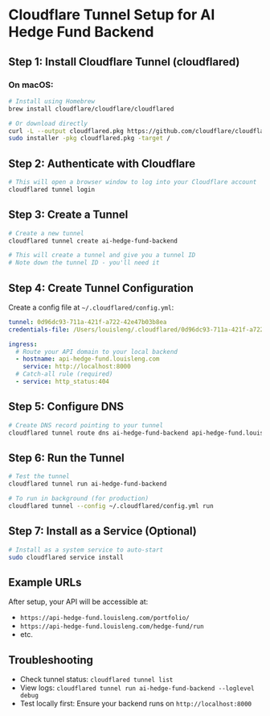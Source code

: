 # Cloudflare Tunnel Setup for AI Hedge Fund Backend

## Step 1: Install Cloudflare Tunnel (cloudflared)

### On macOS:
```bash
# Install using Homebrew
brew install cloudflare/cloudflare/cloudflared

# Or download directly
curl -L --output cloudflared.pkg https://github.com/cloudflare/cloudflared/releases/latest/download/cloudflared-darwin-amd64.pkg
sudo installer -pkg cloudflared.pkg -target /
```

## Step 2: Authenticate with Cloudflare

```bash
# This will open a browser window to log into your Cloudflare account
cloudflared tunnel login
```

## Step 3: Create a Tunnel

```bash
# Create a new tunnel
cloudflared tunnel create ai-hedge-fund-backend

# This will create a tunnel and give you a tunnel ID
# Note down the tunnel ID - you'll need it
```

## Step 4: Create Tunnel Configuration

Create a config file at `~/.cloudflared/config.yml`:

```yaml
tunnel: 0d96dc93-711a-421f-a722-42e47b03b8ea
credentials-file: /Users/louisleng/.cloudflared/0d96dc93-711a-421f-a722-42e47b03b8ea.json

ingress:
  # Route your API domain to your local backend
  - hostname: api-hedge-fund.louisleng.com
    service: http://localhost:8000
  # Catch-all rule (required)
  - service: http_status:404
```

## Step 5: Configure DNS

```bash
# Create DNS record pointing to your tunnel
cloudflared tunnel route dns ai-hedge-fund-backend api-hedge-fund.louisleng.com
```

## Step 6: Run the Tunnel

```bash
# Test the tunnel
cloudflared tunnel run ai-hedge-fund-backend

# To run in background (for production)
cloudflared tunnel --config ~/.cloudflared/config.yml run
```

## Step 7: Install as a Service (Optional)

```bash
# Install as a system service to auto-start
sudo cloudflared service install
```

## Example URLs

After setup, your API will be accessible at:
- `https://api-hedge-fund.louisleng.com/portfolio/`
- `https://api-hedge-fund.louisleng.com/hedge-fund/run`
- etc.

## Troubleshooting

- Check tunnel status: `cloudflared tunnel list`
- View logs: `cloudflared tunnel run ai-hedge-fund-backend --loglevel debug`
- Test locally first: Ensure your backend runs on `http://localhost:8000` 